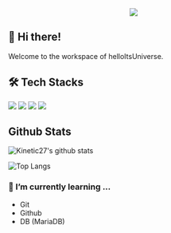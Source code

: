 <div align= "center">
    <img src="https://capsule-render.vercel.app/api?type=rect&color=595959&height=120&text=Universe's%20Universe&animation=&fontColor=ffffff&fontSize=50" />
    </div>

## 👋 Hi there!
Welcome to the workspace of helloItsUniverse.

## 🛠️ Tech Stacks
<div style="text-align: left;">
    <div style="margin: ; text-align: left;" "text-align: left;"> <img src="https://img.shields.io/badge/Matlab-0076a8?style=flat-square&logo=Matlab&logoColor=white">
          <img src="https://img.shields.io/badge/Github-181717?style=flat-square&logo=Github&logoColor=white">
          <img src="https://img.shields.io/badge/Git-F05032?style=flat-square&logo=Git&logoColor=white">
          <img src="https://img.shields.io/badge/MariaDB-003545?style=flat-square&logo=MariaDB&logoColor=white">
          </div>
    </div>

## Github Stats
![Kinetic27's github stats](https://github-readme-stats.vercel.app/api?username=helloItsUniverse&show_icons=true&theme=tokyonight)

![Top Langs](https://github-readme-stats.vercel.app/api/top-langs/?username=helloItsUniverse&layout=compact&theme=tokyonight)


### 🌱 I’m currently learning ...
- Git
- Github
- DB (MariaDB)

<!--
**helloItsUniverse/helloItsUniverse** is a ✨ _special_ ✨ repository because its `README.md` (this file) appears on your GitHub profile.

Here are some ideas to get you started:

- 🔭 I’m currently working on ...
- 🌱 I’m currently learning ...
- 👯 I’m looking to collaborate on ...
- 🤔 I’m looking for help with ...
- 💬 Ask me about ...
- 📫 How to reach me: ...
- 😄 Pronouns: ...
- ⚡ Fun fact: ...
-->
